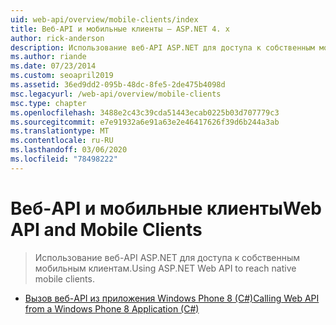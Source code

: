 ```yaml
---
uid: web-api/overview/mobile-clients/index
title: Веб-API и мобильные клиенты — ASP.NET 4. x
author: rick-anderson
description: Использование веб-API ASP.NET для доступа к собственным мобильным клиентам.
ms.author: riande
ms.date: 07/23/2014
ms.custom: seoapril2019
ms.assetid: 36ed9dd2-095b-48dc-8fe5-2de475b4098d
msc.legacyurl: /web-api/overview/mobile-clients
msc.type: chapter
ms.openlocfilehash: 3488e2c43c39cda51443ecab0225b03d707779c3
ms.sourcegitcommit: e7e91932a6e91a63e2e46417626f39d6b244a3ab
ms.translationtype: MT
ms.contentlocale: ru-RU
ms.lasthandoff: 03/06/2020
ms.locfileid: "78498222"
---
```

# <a name="web-api-and-mobile-clients"></a><span data-ttu-id="be389-103">Веб-API и мобильные клиенты</span><span class="sxs-lookup"><span data-stu-id="be389-103">Web API and Mobile Clients</span></span>

> <span data-ttu-id="be389-104">Использование веб-API ASP.NET для доступа к собственным мобильным клиентам.</span><span class="sxs-lookup"><span data-stu-id="be389-104">Using ASP.NET Web API to reach native mobile clients.</span></span>

- [<span data-ttu-id="be389-105">Вызов веб-API из приложения Windows Phone 8 (C#)</span><span class="sxs-lookup"><span data-stu-id="be389-105">Calling Web API from a Windows Phone 8 Application (C#)</span></span>](calling-web-api-from-a-windows-phone-8-application.md)
